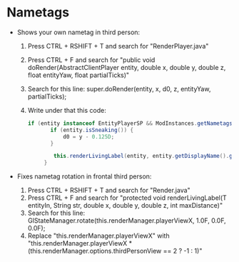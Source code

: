 # Nametags

- Shows your own nametag in third person:

  1. Press CTRL + RSHIFT + T and search for "RenderPlayer.java"
  2. Press CTRL + F and search for "public void doRender(AbstractClientPlayer entity, double x, double y, double z, float entityYaw, float partialTicks)"
  3. Search for this line: super.doRender(entity, x, d0, z, entityYaw, partialTicks);
  4. Write under that this code:

     ```java
     if (entity instanceof EntityPlayerSP && ModInstances.getNametagsMod().isEnabled()) {
         	if (entity.isSneaking()) {
         		d0 = y - 0.125D;
         	}

             this.renderLivingLabel(entity, entity.getDisplayName().getFormattedText(), x, d0, z, 64);
          }
     ```

- Fixes nametag rotation in frontal third person:

  1. Press CTRL + RSHIFT + T and search for "Render.java"
  2. Press CTRL + F and search for "protected void renderLivingLabel(T entityIn, String str, double x, double y, double z, int maxDistance)"
  3. Search for this line: GlStateManager.rotate(this.renderManager.playerViewX, 1.0F, 0.0F, 0.0F);
  4. Replace "this.renderManager.playerViewX" with "this.renderManager.playerViewX \* (this.renderManager.options.thirdPersonView == 2 ? -1 : 1)"
